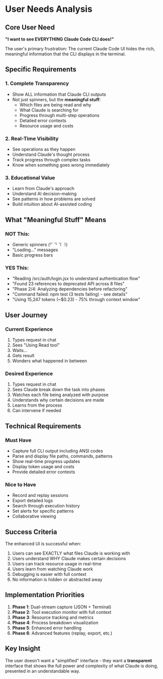 # User Needs Analysis

## Core User Need

**"I want to see EVERYTHING Claude Code CLI does!"**

The user's primary frustration: The current Claude Code UI hides the rich, meaningful information that the CLI displays in the terminal.

## Specific Requirements

### 1. Complete Transparency
- Show ALL information that Claude CLI outputs
- Not just spinners, but the **meaningful stuff**:
  - Which files are being read and why
  - What Claude is searching for
  - Progress through multi-step operations
  - Detailed error contexts
  - Resource usage and costs

### 2. Real-Time Visibility
- See operations as they happen
- Understand Claude's thought process
- Track progress through complex tasks
- Know when something goes wrong immediately

### 3. Educational Value
- Learn from Claude's approach
- Understand AI decision-making
- See patterns in how problems are solved
- Build intuition about AI-assisted coding

## What "Meaningful Stuff" Means

### NOT This:
- Generic spinners (⠋ ⠙ ⠹ ⠸)
- "Loading..." messages
- Basic progress bars

### YES This:
- "Reading /src/auth/login.jsx to understand authentication flow"
- "Found 23 references to deprecated API across 8 files"
- "Phase 2/4: Analyzing dependencies before refactoring"
- "Command failed: npm test (3 tests failing) - see details"
- "Using 15,247 tokens (~$0.23) - 75% through context window"

## User Journey

### Current Experience
1. Types request in chat
2. Sees "Using Read tool"
3. Waits...
4. Gets result
5. Wonders what happened in between

### Desired Experience
1. Types request in chat
2. Sees Claude break down the task into phases
3. Watches each file being analyzed with purpose
4. Understands why certain decisions are made
5. Learns from the process
6. Can intervene if needed

## Technical Requirements

### Must Have
- Capture full CLI output including ANSI codes
- Parse and display file paths, commands, patterns
- Show real-time progress updates
- Display token usage and costs
- Provide detailed error contexts

### Nice to Have
- Record and replay sessions
- Export detailed logs
- Search through execution history
- Set alerts for specific patterns
- Collaborative viewing

## Success Criteria

The enhanced UI is successful when:
1. Users can see EXACTLY what files Claude is working with
2. Users understand WHY Claude makes certain decisions  
3. Users can track resource usage in real-time
4. Users learn from watching Claude work
5. Debugging is easier with full context
6. No information is hidden or abstracted away

## Implementation Priorities

1. **Phase 1**: Dual-stream capture (JSON + Terminal)
2. **Phase 2**: Tool execution monitor with full context
3. **Phase 3**: Resource tracking and metrics
4. **Phase 4**: Process breakdown visualization
5. **Phase 5**: Enhanced error handling
6. **Phase 6**: Advanced features (replay, export, etc.)

## Key Insight

The user doesn't want a "simplified" interface - they want a **transparent** interface that shows the full power and complexity of what Claude is doing, presented in an understandable way.